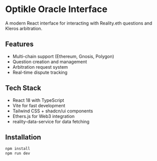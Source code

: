 # Optikle Oracle Interface

A modern React interface for interacting with Reality.eth questions and Kleros arbitration.

## Features
- Multi-chain support (Ethereum, Gnosis, Polygon)
- Question creation and management  
- Arbitration request system
- Real-time dispute tracking

## Tech Stack
- React 18 with TypeScript
- Vite for fast development
- Tailwind CSS + shadcn/ui components
- Ethers.js for Web3 integration
- reality-data-service for data fetching


## Installation

```bash
npm install
npm run dev
```
